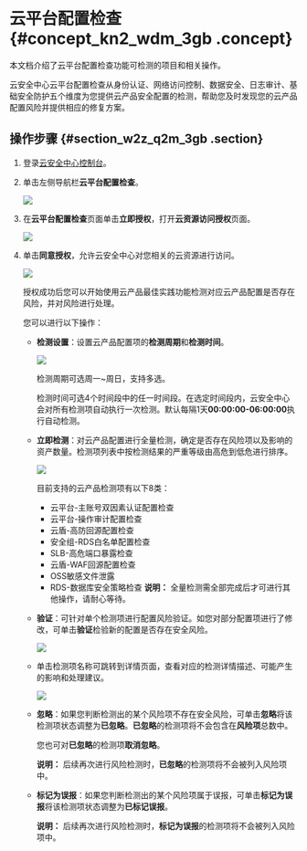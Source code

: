 # 云平台配置检查 {#concept_kn2_wdm_3gb .concept}

本文档介绍了云平台配置检查功能可检测的项目和相关操作。

云安全中心云平台配置检查从身份认证、网络访问控制、数据安全、日志审计、基础安全防护五个维度为您提供云产品安全配置的检测，帮助您及时发现您的云产品配置风险并提供相应的修复方案。

## 操作步骤 {#section_w2z_q2m_3gb .section}

1.  登录[云安全中心控制台](https://yundun.console.aliyun.com/?p=sas)。
2.  单击左侧导航栏**云平台配置检查**。

    ![](http://static-aliyun-doc.oss-cn-hangzhou.aliyuncs.com/assets/img/87309/156104449936044_zh-CN.png)

3.  在**云平台配置检查**页面单击**立即授权**，打开**云资源访问授权**页面。

    ![](http://static-aliyun-doc.oss-cn-hangzhou.aliyuncs.com/assets/img/87309/156104450036046_zh-CN.png)

4.  单击**同意授权**，允许云安全中心对您相关的云资源进行访问。

    ![](http://static-aliyun-doc.oss-cn-hangzhou.aliyuncs.com/assets/img/87309/156104450036045_zh-CN.png)

    授权成功后您可以开始使用云产品最佳实践功能检测对应云产品配置是否存在风险，并对风险进行处理。

    您可以进行以下操作：

    -   **检测设置**：设置云产品配置项的**检测周期**和**检测时间**。

        ![](http://static-aliyun-doc.oss-cn-hangzhou.aliyuncs.com/assets/img/87309/156104450036047_zh-CN.png)

        检测周期可选周一~周日，支持多选。

        检测时间可选4个时间段中的任一时间段。在选定时间段内，云安全中心会对所有检测项自动执行一次检测。默认每隔1天**00:00:00-06:00:00**执行自动检测。

    -   **立即检测**：对云产品配置进行全量检测，确定是否存在风险项以及影响的资产数量。检测项列表中按检测结果的严重等级由高危到低危进行排序。

        ![](http://static-aliyun-doc.oss-cn-hangzhou.aliyuncs.com/assets/img/87309/156104450036048_zh-CN.png)

        目前支持的云产品检测项有以下8类：

        -   云平台-主账号双因素认证配置检查
        -   云平台-操作审计配置检查
        -   云盾-高防回源配置检查
        -   安全组-RDS白名单配置检查
        -   SLB-高危端口暴露检查
        -   云盾-WAF回源配置检查
        -   OSS敏感文件泄露
        -   RDS-数据库安全策略检查
        **说明：** 全量检测需全部完成后才可进行其他操作，请耐心等待。

    -   **验证**：可针对单个检测项进行配置风险验证。如您对部分配置项进行了修改，可单击**验证**检验新的配置是否存在安全风险。

        ![](http://static-aliyun-doc.oss-cn-hangzhou.aliyuncs.com/assets/img/87309/156104450036049_zh-CN.png)

    -   单击检测项名称可跳转到详情页面，查看对应的检测详情描述、可能产生的影响和处理建议。

        ![](http://static-aliyun-doc.oss-cn-hangzhou.aliyuncs.com/assets/img/87309/156104450136050_zh-CN.png)

    -   **忽略**：如果您判断检测出的某个风险项不存在安全风险，可单击**忽略**将该检测项状态调整为**已忽略**。**已忽略**的检测项将不会包含在**风险项**总数中。

        您也可对**已忽略**的检测项**取消忽略**。

        **说明：** 后续再次进行风险检测时，**已忽略**的检测项将不会被列入风险项中。

    -   **标记为误报**：如果您判断检测出的某个风险项属于误报，可单击**标记为误报**将该检测项状态调整为**已标记误报**。

        **说明：** 后续再次进行风险检测时，**标记为误报**的检测项将不会被列入风险项中。


